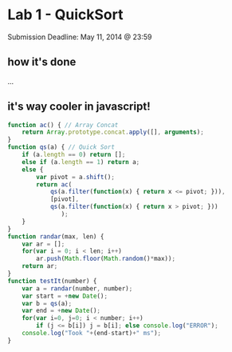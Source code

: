 # Lab 1 - QuickSort

Submission Deadline: May 11, 2014 @ 23:59

## how it's done

...


## it's way cooler in javascript!

```js
function ac() { // Array Concat
	return Array.prototype.concat.apply([], arguments);
}
function qs(a) { // Quick Sort
	if (a.length == 0) return [];
	else if (a.length == 1) return a;
	else {
		var pivot = a.shift();
		return ac(
			qs(a.filter(function(x) { return x <= pivot; })),
			[pivot],
			qs(a.filter(function(x) { return x > pivot; }))
		       );
	}
}
function randar(max, len) {
	var ar = [];
	for(var i = 0; i < len; i++)
		ar.push(Math.floor(Math.random()*max));
	return ar;
}
function testIt(number) {
	var a = randar(number, number);
	var start = +new Date();
	var b = qs(a);
	var end = +new Date();
	for(var i=0, j=0; i < number; i++)
		if (j <= b[i]) j = b[i]; else console.log("ERROR");
	console.log("Took "+(end-start)+" ms");
}
```

